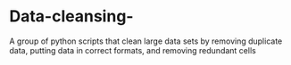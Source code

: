 # Data-cleansing-
A group of python scripts that clean large data sets by removing duplicate data, putting data in correct formats, and removing redundant cells
